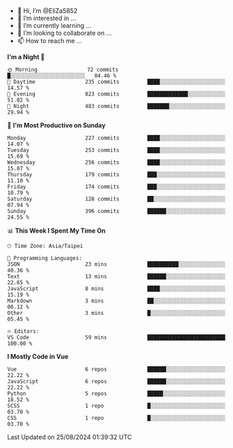 - 👋 Hi, I’m @EliZa5852
- 👀 I’m interested in ...
- 🌱 I’m currently learning ...
- 💞️ I’m looking to collaborate on ...
- 📫 How to reach me ...

<!--START_SECTION:waka-->
**I'm a Night 🦉** 

```text
🌞 Morning                72 commits          █░░░░░░░░░░░░░░░░░░░░░░░░   04.46 % 
🌆 Daytime                235 commits         ████░░░░░░░░░░░░░░░░░░░░░   14.57 % 
🌃 Evening                823 commits         █████████████░░░░░░░░░░░░   51.02 % 
🌙 Night                  483 commits         ███████░░░░░░░░░░░░░░░░░░   29.94 % 
```
📅 **I'm Most Productive on Sunday** 

```text
Monday                   227 commits         ████░░░░░░░░░░░░░░░░░░░░░   14.07 % 
Tuesday                  253 commits         ████░░░░░░░░░░░░░░░░░░░░░   15.69 % 
Wednesday                256 commits         ████░░░░░░░░░░░░░░░░░░░░░   15.87 % 
Thursday                 179 commits         ███░░░░░░░░░░░░░░░░░░░░░░   11.10 % 
Friday                   174 commits         ███░░░░░░░░░░░░░░░░░░░░░░   10.79 % 
Saturday                 128 commits         ██░░░░░░░░░░░░░░░░░░░░░░░   07.94 % 
Sunday                   396 commits         ██████░░░░░░░░░░░░░░░░░░░   24.55 % 
```


📊 **This Week I Spent My Time On** 

```text
🕑︎ Time Zone: Asia/Taipei

💬 Programming Languages: 
JSON                     23 mins             ██████████░░░░░░░░░░░░░░░   40.36 % 
Text                     13 mins             ██████░░░░░░░░░░░░░░░░░░░   22.65 % 
JavaScript               8 mins              ████░░░░░░░░░░░░░░░░░░░░░   15.19 % 
Markdown                 3 mins              ██░░░░░░░░░░░░░░░░░░░░░░░   06.12 % 
Other                    3 mins              █░░░░░░░░░░░░░░░░░░░░░░░░   05.45 % 

🔥 Editors: 
VS Code                  59 mins             █████████████████████████   100.00 % 
```

**I Mostly Code in Vue** 

```text
Vue                      6 repos             ██████░░░░░░░░░░░░░░░░░░░   22.22 % 
JavaScript               6 repos             ██████░░░░░░░░░░░░░░░░░░░   22.22 % 
Python                   5 repos             █████░░░░░░░░░░░░░░░░░░░░   18.52 % 
SCSS                     1 repo              █░░░░░░░░░░░░░░░░░░░░░░░░   03.70 % 
CSS                      1 repo              █░░░░░░░░░░░░░░░░░░░░░░░░   03.70 % 
```




 Last Updated on 25/08/2024 01:39:32 UTC
<!--END_SECTION:waka-->
